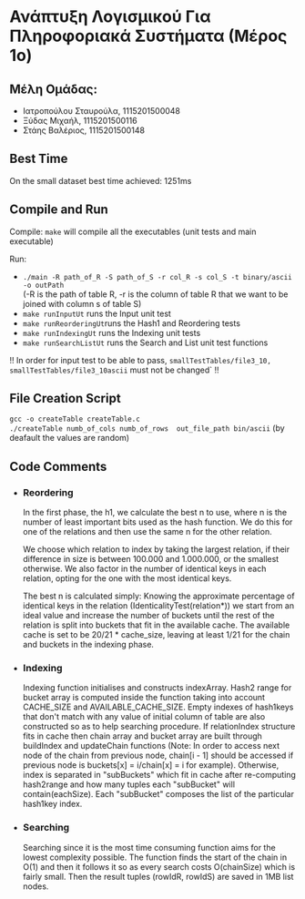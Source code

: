  # Ανάπτυξη Λογισμικού Για Πληροφοριακά Συστήματα (Μέρος 1ο)
   
 ## Μέλη Ομάδας:
 * Ιατροπούλου Σταυρούλα, 1115201500048
 * Ξύδας Μιχαήλ, 1115201500116
 * Στάης Βαλέριος, 1115201500148
                 
 
 ## Best Time
  
On the small dataset best time achieved: 1251ms
  
 ## Compile and Run
Compile: `make` will compile all the executables (unit tests and main executable)  

Run:
 * `./main -R path_of_R -S path_of_S -r col_R -s col_S -t binary/ascii -o outPath`  
 (-R is the path of table R, -r is the column of table R that we want to be joined with column s of table S)
 * `make runInputUt` runs the Input unit test
 * `make runReorderingUt`runs the Hash1 and Reordering tests
 * `make runIndexingUt` runs the Indexing unit tests
 * `make runSearchListUt` runs the Search and List unit test functions


!! In order for input test to be able to pass, `smallTestTables/file3_10, smallTestTables/file3_10ascii` must not be changed` !!  

 ## File Creation Script

 `gcc -o createTable createTable.c`  
 `./createTable numb_of_cols numb_of_rows  out_file_path bin/ascii` (by deafault the values are random) 

 ## Code Comments
 * ### Reordering 
	  In the first phase, the h1, we calculate the best n to use, where n is the number of least important bits used as the hash       function. We do this for one of the relations and then use the same n for the other relation.

	We choose which relation to index by taking the largest relation, if their difference in size is between 100.000 and 1.000.000, or the smallest otherwise. We also factor in the number of identical keys in each relation, opting for the one with the most identical keys.

	The best n is calculated simply: Knowing the approximate percentage of identical keys in the relation (IdenticalityTest(relation*)) we start from an ideal value and increase the number of buckets until the rest of the relation is split into buckets that fit in the available cache. The available cache is set to be 20/21 * cache_size, leaving at least 1/21 for the chain and buckets in the indexing phase.
  
 * ### Indexing
    Indexing function initialises and constructs indexArray. Hash2 range for bucket array is computed inside the function taking into account CACHE_SIZE and AVAILABLE_CACHE_SIZE. Empty indexes of hash1keys that don't match with any value of initial column of table are also constructed so as to help searching procedure. If relationIndex structure fits in cache then chain array and bucket array are built through buildIndex and updateChain functions (Note: In order to access next node of the chain from previous node,  chain[i - 1] should be accessed if previous node is buckets[x] = i/chain[x] = i for example). Otherwise, index is separated in "subBuckets" which fit in cache after re-computing hash2range and how many tuples each "subBucket" will contain(eachSize). Each "subBucket" composes the list of the particular hash1key index. 

 * ### Searching
    Searching since it is the most time consuming function aims for the lowest complexity possible. The function finds the start of the chain in O(1) and then it follows it so as every search costs O(chainSize) which is fairly small. Then the result tuples (rowIdR, rowIdS) are saved in 1MB list nodes.  
